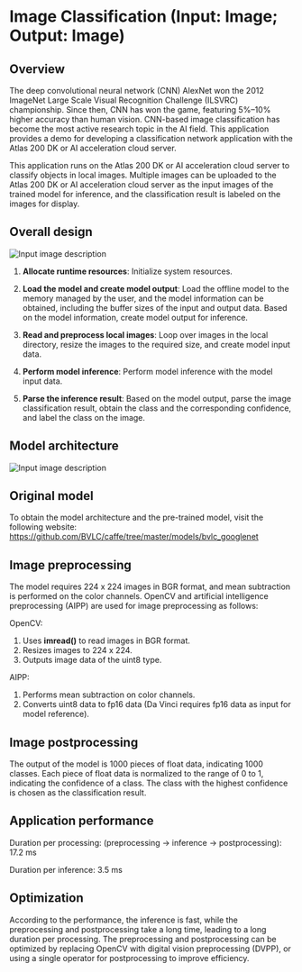 # Image Classification (Input: Image; Output: Image)

## Overview

The deep convolutional neural network (CNN) AlexNet won the 2012 ImageNet Large Scale Visual Recognition Challenge (ILSVRC) championship. Since then, CNN has won the game, featuring 5%–10% higher accuracy than human vision. CNN-based image classification has become the most active research topic in the AI field. This application provides a demo for developing a classification network application with the Atlas 200 DK or AI acceleration cloud server.

This application runs on the Atlas 200 DK or AI acceleration cloud server to classify objects in local images. Multiple images can be uploaded to the Atlas 200 DK or AI acceleration cloud server as the input images of the trained model for inference, and the classification result is labeled on the images for display.

## Overall design

![Input image description](https://images.gitee.com/uploads/images/2020/0810/152928_dffd1a38_5408865.png "屏幕截图.png")

1. **Allocate runtime resources**: Initialize system resources.

2. **Load the model and create model output**: Load the offline model to the memory managed by the user, and the model information can be obtained, including the buffer sizes of the input and output data. Based on the model information, create model output for inference.

3. **Read and preprocess local images**: Loop over images in the local directory, resize the images to the required size, and create model input data.

4. **Perform model inference**: Perform model inference with the model input data.

5. **Parse the inference result**: Based on the model output, parse the image classification result, obtain the class and the corresponding confidence, and label the class on the image.

## Model architecture

![Input image description](https://images.gitee.com/uploads/images/2020/0810/153018_5bb4f333_5408865.jpeg "googlenet网络结构图.jpg")

## Original model

To obtain the model architecture and the pre-trained model, visit the following website: https://github.com/BVLC/caffe/tree/master/models/bvlc_googlenet

## Image preprocessing

The model requires 224 x 224 images in BGR format, and mean subtraction is performed on the color channels. OpenCV and artificial intelligence preprocessing (AIPP) are used for image preprocessing as follows:

OpenCV:

1. Uses **imread()** to read images in BGR format.
2. Resizes images to 224 x 224.
3. Outputs image data of the uint8 type.

AIPP:

1. Performs mean subtraction on color channels.
2. Converts uint8 data to fp16 data (Da Vinci requires fp16 data as input for model reference).

## Image postprocessing

The output of the model is 1000 pieces of float data, indicating 1000 classes. Each piece of float data is normalized to the range of 0 to 1, indicating the confidence of a class. The class with the highest confidence is chosen as the classification result.

## Application performance

Duration per processing: (preprocessing -> inference -> postprocessing): 17.2 ms

Duration per inference: 3.5 ms

## Optimization

According to the performance, the inference is fast, while the preprocessing and postprocessing take a long time, leading to a long duration per processing. The preprocessing and postprocessing can be optimized by replacing OpenCV with digital vision preprocessing (DVPP), or using a single operator for postprocessing to improve efficiency.